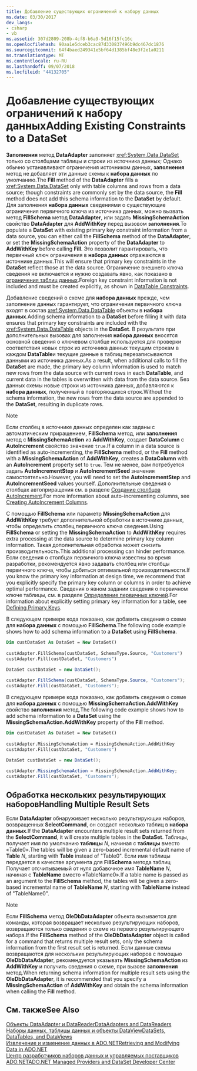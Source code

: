 ```yaml
---
title: Добавление существующих ограничений к набору данных
ms.date: 03/30/2017
dev_langs:
- csharp
- vb
ms.assetid: 307d2809-208b-4cf8-b6a9-5d16f15fc16c
ms.openlocfilehash: 90aa1e5dceb3cac87d330837496b9dc467dc1876
ms.sourcegitcommit: 64f4baed249341e5bf64d1385bf48e3f2e1a0211
ms.translationtype: MT
ms.contentlocale: ru-RU
ms.lasthandoff: 09/07/2018
ms.locfileid: "44132705"
---
```

# <a name="adding-existing-constraints-to-a-dataset"></a><span data-ttu-id="29b16-102">Добавление существующих ограничений к набору данных</span><span class="sxs-lookup"><span data-stu-id="29b16-102">Adding Existing Constraints to a DataSet</span></span>
<span data-ttu-id="29b16-103">**Заполнения** метод **DataAdapter** заполняет <xref:System.Data.DataSet> только со столбцами таблицы и строки из источника данных; Однако обычно устанавливают ограничения источником данных, **заполнения** метод не добавляет эти данные схемы к **набора данных** по умолчанию.</span><span class="sxs-lookup"><span data-stu-id="29b16-103">The **Fill** method of the **DataAdapter** fills a <xref:System.Data.DataSet> only with table columns and rows from a data source; though constraints are commonly set by the data source, the **Fill** method does not add this schema information to the **DataSet** by default.</span></span> <span data-ttu-id="29b16-104">Для заполнения **набора данных** сведениями о существующие ограничения первичного ключа из источника данных, можно вызвать метод **FillSchema** метод **DataAdapter**, или задать **MissingSchemaAction** свойство **DataAdapter** для **AddWithKey** перед вызовом **заполнения**.</span><span class="sxs-lookup"><span data-stu-id="29b16-104">To populate a **DataSet** with existing primary key constraint information from a data source, you can either call the **FillSchema** method of the **DataAdapter**, or set the **MissingSchemaAction** property of the **DataAdapter** to **AddWithKey** before calling **Fill**.</span></span> <span data-ttu-id="29b16-105">Это позволит гарантировать, что первичный ключ ограничения в **набора данных** отражаются в источнике данных.</span><span class="sxs-lookup"><span data-stu-id="29b16-105">This will ensure that primary key constraints in the **DataSet** reflect those at the data source.</span></span> <span data-ttu-id="29b16-106">Ограничение внешнего ключа сведения не включается и нужно создавать явно, как показано в [ограничения таблиц данных](../../../../docs/framework/data/adonet/dataset-datatable-dataview/datatable-constraints.md).</span><span class="sxs-lookup"><span data-stu-id="29b16-106">Foreign key constraint information is not included and must be created explicitly, as shown in [DataTable Constraints](../../../../docs/framework/data/adonet/dataset-datatable-dataview/datatable-constraints.md).</span></span>  
  
 <span data-ttu-id="29b16-107">Добавление сведений о схеме для **набора данных** прежде, чем заполнение данных гарантирует, что ограничения первичного ключа входят в состав <xref:System.Data.DataTable> объекты в **набора данных**.</span><span class="sxs-lookup"><span data-stu-id="29b16-107">Adding schema information to a **DataSet** before filling it with data ensures that primary key constraints are included with the <xref:System.Data.DataTable> objects in the **DataSet**.</span></span> <span data-ttu-id="29b16-108">В результате при дополнительных вызовах для заполнения **набора данных** вносятся основной сведения о ключевом столбце используется для проверки соответствия новых строк из источника данных текущим строкам в каждом **DataTable**и текущие данные в таблиц перезаписываются данными из источника данных.</span><span class="sxs-lookup"><span data-stu-id="29b16-108">As a result, when additional calls to fill the **DataSet** are made, the primary key column information is used to match new rows from the data source with current rows in each **DataTable**, and current data in the tables is overwritten with data from the data source.</span></span> <span data-ttu-id="29b16-109">Без данных схемы новые строки из источника данных, добавляются к **набора данных**, полученный в повторяющихся строк.</span><span class="sxs-lookup"><span data-stu-id="29b16-109">Without the schema information, the new rows from the data source are appended to the **DataSet**, resulting in duplicate rows.</span></span>  
  
> [!NOTE]
>  <span data-ttu-id="29b16-110">Если столбец в источнике данных определен как заданы с автоматическим приращением, **FillSchema** метод, или **заполнения** метод с **MissingSchemaAction** из  **AddWithKey**, создает **DataColumn** с **AutoIncrement** свойство значение `true`.</span><span class="sxs-lookup"><span data-stu-id="29b16-110">If a column in a data source is identified as auto-incrementing, the **FillSchema** method, or the **Fill** method with a **MissingSchemaAction** of **AddWithKey**, creates a **DataColumn** with an **AutoIncrement** property set to `true`.</span></span> <span data-ttu-id="29b16-111">Тем не менее, вам потребуется задать **AutoIncrementStep** и **AutoIncrementSeed** значения самостоятельно.</span><span class="sxs-lookup"><span data-stu-id="29b16-111">However, you will need to set the **AutoIncrementStep** and **AutoIncrementSeed** values yourself.</span></span> <span data-ttu-id="29b16-112">Дополнительные сведения о столбцах автоприращения см. в разделе [Создание столбцов AutoIncrement](../../../../docs/framework/data/adonet/dataset-datatable-dataview/creating-autoincrement-columns.md).</span><span class="sxs-lookup"><span data-stu-id="29b16-112">For more information about auto-incrementing columns, see [Creating AutoIncrement Columns](../../../../docs/framework/data/adonet/dataset-datatable-dataview/creating-autoincrement-columns.md).</span></span>  
  
 <span data-ttu-id="29b16-113">С помощью **FillSchema** или параметр **MissingSchemaAction** для **AddWithKey** требует дополнительной обработки в источнике данных, чтобы определить столбец первичного ключа сведения.</span><span class="sxs-lookup"><span data-stu-id="29b16-113">Using **FillSchema** or setting the **MissingSchemaAction** to **AddWithKey** requires extra processing at the data source to determine primary key column information.</span></span> <span data-ttu-id="29b16-114">Такая дополнительная обработка может снизить производительность.</span><span class="sxs-lookup"><span data-stu-id="29b16-114">This additional processing can hinder performance.</span></span> <span data-ttu-id="29b16-115">Если сведения о столбцах первичного ключа известны во время разработки, рекомендуется явно задавать столбец или столбцы первичного ключа, чтобы добиться оптимальной производительности.</span><span class="sxs-lookup"><span data-stu-id="29b16-115">If you know the primary key information at design time, we recommend that you explicitly specify the primary key column or columns in order to achieve optimal performance.</span></span> <span data-ttu-id="29b16-116">Сведения о явном задании сведения о первичном ключе таблицы, см. в разделе [Определение первичных ключей](../../../../docs/framework/data/adonet/dataset-datatable-dataview/defining-primary-keys.md).</span><span class="sxs-lookup"><span data-stu-id="29b16-116">For information about explicitly setting primary key information for a table, see [Defining Primary Keys](../../../../docs/framework/data/adonet/dataset-datatable-dataview/defining-primary-keys.md).</span></span>  
  
 <span data-ttu-id="29b16-117">В следующем примере кода показано, как добавить сведения о схеме для **набора данных** с помощью **FillSchema**.</span><span class="sxs-lookup"><span data-stu-id="29b16-117">The following code example shows how to add schema information to a **DataSet** using **FillSchema**.</span></span>  
  
```vb  
Dim custDataSet As DataSet = New DataSet()  
  
custAdapter.FillSchema(custDataSet, SchemaType.Source, "Customers")  
custAdapter.Fill(custDataSet, "Customers")  
```  
  
```csharp  
DataSet custDataSet = new DataSet();  
  
custAdapter.FillSchema(custDataSet, SchemaType.Source, "Customers");  
custAdapter.Fill(custDataSet, "Customers");  
```  
  
 <span data-ttu-id="29b16-118">В следующем примере кода показано, как добавить сведения о схеме для **набора данных** с помощью **MissingSchemaAction.AddWithKey** свойство **заполнения** метод.</span><span class="sxs-lookup"><span data-stu-id="29b16-118">The following code example shows how to add schema information to a **DataSet** using the **MissingSchemaAction.AddWithKey** property of the **Fill** method.</span></span>  
  
```vb  
Dim custDataSet As DataSet = New DataSet()  
  
custAdapter.MissingSchemaAction = MissingSchemaAction.AddWithKey  
custAdapter.Fill(custDataSet, "Customers")  
```  
  
```csharp  
DataSet custDataSet = new DataSet();  
  
custAdapter.MissingSchemaAction = MissingSchemaAction.AddWithKey;  
custAdapter.Fill(custDataSet, "Customers");  
```  
  
## <a name="handling-multiple-result-sets"></a><span data-ttu-id="29b16-119">Обработка нескольких результирующих наборов</span><span class="sxs-lookup"><span data-stu-id="29b16-119">Handling Multiple Result Sets</span></span>  
 <span data-ttu-id="29b16-120">Если **DataAdapter** обнаруживает несколько результирующих наборов, возвращенных **SelectCommand**, он создаст несколько таблиц в **набора данных**.</span><span class="sxs-lookup"><span data-stu-id="29b16-120">If the **DataAdapter** encounters multiple result sets returned from the **SelectCommand**, it will create multiple tables in the **DataSet**.</span></span> <span data-ttu-id="29b16-121">Таблицы, получает имя по умолчанию **таблицы** *N*, начиная с **таблицы** вместо «Table0».</span><span class="sxs-lookup"><span data-stu-id="29b16-121">The tables will be given a zero-based incremental default name of **Table** *N*, starting with **Table** instead of "Table0".</span></span> <span data-ttu-id="29b16-122">Если имя таблицы передается в качестве аргумента для **FillSchema** метода таблиц Получает отсчитываемый от нуля добавочное имя **TableName** *N*, начиная с **TableName** вместо «TableName0».</span><span class="sxs-lookup"><span data-stu-id="29b16-122">If a table name is passed as an argument to the **FillSchema** method, the tables will be given a zero-based incremental name of **TableName** *N*, starting with **TableName** instead of "TableName0".</span></span>  
  
> [!NOTE]
>  <span data-ttu-id="29b16-123">Если **FillSchema** метод **OleDbDataAdapter** объекта вызывается для команды, которая возвращает несколько результирующих наборов, возвращаются только сведения о схеме из первого результирующего набора.</span><span class="sxs-lookup"><span data-stu-id="29b16-123">If the **FillSchema** method of the **OleDbDataAdapter** object is called for a command that returns multiple result sets, only the schema information from the first result set is returned.</span></span> <span data-ttu-id="29b16-124">Если данные схемы возвращаются для нескольких результирующих наборов с помощью **OleDbDataAdapter**, рекомендуется указывать **MissingSchemaAction** из **AddWithKey** и получить сведения о схеме, при вызове **заполнения** метод.</span><span class="sxs-lookup"><span data-stu-id="29b16-124">When returning schema information for multiple result sets using the **OleDbDataAdapter**, it is recommended that you specify a **MissingSchemaAction** of **AddWithKey** and obtain the schema information when calling the **Fill** method.</span></span>  
  
## <a name="see-also"></a><span data-ttu-id="29b16-125">См. также</span><span class="sxs-lookup"><span data-stu-id="29b16-125">See Also</span></span>  
 [<span data-ttu-id="29b16-126">Объекты DataAdapter и DataReader</span><span class="sxs-lookup"><span data-stu-id="29b16-126">DataAdapters and DataReaders</span></span>](../../../../docs/framework/data/adonet/dataadapters-and-datareaders.md)  
 [<span data-ttu-id="29b16-127">Наборы данных, таблицы данных и объекты DataView</span><span class="sxs-lookup"><span data-stu-id="29b16-127">DataSets, DataTables, and DataViews</span></span>](../../../../docs/framework/data/adonet/dataset-datatable-dataview/index.md)  
 [<span data-ttu-id="29b16-128">Извлечение и изменение данных в ADO.NET</span><span class="sxs-lookup"><span data-stu-id="29b16-128">Retrieving and Modifying Data in ADO.NET</span></span>](../../../../docs/framework/data/adonet/retrieving-and-modifying-data.md)  
 [<span data-ttu-id="29b16-129">Центр разработчиков наборов данных и управляемых поставщиков ADO.NET</span><span class="sxs-lookup"><span data-stu-id="29b16-129">ADO.NET Managed Providers and DataSet Developer Center</span></span>](https://go.microsoft.com/fwlink/?LinkId=217917)

